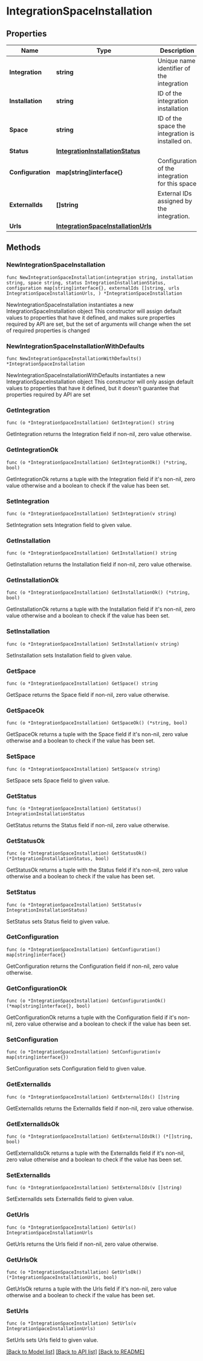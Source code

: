 # IntegrationSpaceInstallation

## Properties

Name | Type | Description | Notes
------------ | ------------- | ------------- | -------------
**Integration** | **string** | Unique name identifier of the integration | 
**Installation** | **string** | ID of the integration installation | 
**Space** | **string** | ID of the space the integration is installed on. | 
**Status** | [**IntegrationInstallationStatus**](IntegrationInstallationStatus.md) |  | 
**Configuration** | **map[string]interface{}** | Configuration of the integration for this space | 
**ExternalIds** | **[]string** | External IDs assigned by the integration. | 
**Urls** | [**IntegrationSpaceInstallationUrls**](IntegrationSpaceInstallationUrls.md) |  | 

## Methods

### NewIntegrationSpaceInstallation

`func NewIntegrationSpaceInstallation(integration string, installation string, space string, status IntegrationInstallationStatus, configuration map[string]interface{}, externalIds []string, urls IntegrationSpaceInstallationUrls, ) *IntegrationSpaceInstallation`

NewIntegrationSpaceInstallation instantiates a new IntegrationSpaceInstallation object
This constructor will assign default values to properties that have it defined,
and makes sure properties required by API are set, but the set of arguments
will change when the set of required properties is changed

### NewIntegrationSpaceInstallationWithDefaults

`func NewIntegrationSpaceInstallationWithDefaults() *IntegrationSpaceInstallation`

NewIntegrationSpaceInstallationWithDefaults instantiates a new IntegrationSpaceInstallation object
This constructor will only assign default values to properties that have it defined,
but it doesn't guarantee that properties required by API are set

### GetIntegration

`func (o *IntegrationSpaceInstallation) GetIntegration() string`

GetIntegration returns the Integration field if non-nil, zero value otherwise.

### GetIntegrationOk

`func (o *IntegrationSpaceInstallation) GetIntegrationOk() (*string, bool)`

GetIntegrationOk returns a tuple with the Integration field if it's non-nil, zero value otherwise
and a boolean to check if the value has been set.

### SetIntegration

`func (o *IntegrationSpaceInstallation) SetIntegration(v string)`

SetIntegration sets Integration field to given value.


### GetInstallation

`func (o *IntegrationSpaceInstallation) GetInstallation() string`

GetInstallation returns the Installation field if non-nil, zero value otherwise.

### GetInstallationOk

`func (o *IntegrationSpaceInstallation) GetInstallationOk() (*string, bool)`

GetInstallationOk returns a tuple with the Installation field if it's non-nil, zero value otherwise
and a boolean to check if the value has been set.

### SetInstallation

`func (o *IntegrationSpaceInstallation) SetInstallation(v string)`

SetInstallation sets Installation field to given value.


### GetSpace

`func (o *IntegrationSpaceInstallation) GetSpace() string`

GetSpace returns the Space field if non-nil, zero value otherwise.

### GetSpaceOk

`func (o *IntegrationSpaceInstallation) GetSpaceOk() (*string, bool)`

GetSpaceOk returns a tuple with the Space field if it's non-nil, zero value otherwise
and a boolean to check if the value has been set.

### SetSpace

`func (o *IntegrationSpaceInstallation) SetSpace(v string)`

SetSpace sets Space field to given value.


### GetStatus

`func (o *IntegrationSpaceInstallation) GetStatus() IntegrationInstallationStatus`

GetStatus returns the Status field if non-nil, zero value otherwise.

### GetStatusOk

`func (o *IntegrationSpaceInstallation) GetStatusOk() (*IntegrationInstallationStatus, bool)`

GetStatusOk returns a tuple with the Status field if it's non-nil, zero value otherwise
and a boolean to check if the value has been set.

### SetStatus

`func (o *IntegrationSpaceInstallation) SetStatus(v IntegrationInstallationStatus)`

SetStatus sets Status field to given value.


### GetConfiguration

`func (o *IntegrationSpaceInstallation) GetConfiguration() map[string]interface{}`

GetConfiguration returns the Configuration field if non-nil, zero value otherwise.

### GetConfigurationOk

`func (o *IntegrationSpaceInstallation) GetConfigurationOk() (*map[string]interface{}, bool)`

GetConfigurationOk returns a tuple with the Configuration field if it's non-nil, zero value otherwise
and a boolean to check if the value has been set.

### SetConfiguration

`func (o *IntegrationSpaceInstallation) SetConfiguration(v map[string]interface{})`

SetConfiguration sets Configuration field to given value.


### GetExternalIds

`func (o *IntegrationSpaceInstallation) GetExternalIds() []string`

GetExternalIds returns the ExternalIds field if non-nil, zero value otherwise.

### GetExternalIdsOk

`func (o *IntegrationSpaceInstallation) GetExternalIdsOk() (*[]string, bool)`

GetExternalIdsOk returns a tuple with the ExternalIds field if it's non-nil, zero value otherwise
and a boolean to check if the value has been set.

### SetExternalIds

`func (o *IntegrationSpaceInstallation) SetExternalIds(v []string)`

SetExternalIds sets ExternalIds field to given value.


### GetUrls

`func (o *IntegrationSpaceInstallation) GetUrls() IntegrationSpaceInstallationUrls`

GetUrls returns the Urls field if non-nil, zero value otherwise.

### GetUrlsOk

`func (o *IntegrationSpaceInstallation) GetUrlsOk() (*IntegrationSpaceInstallationUrls, bool)`

GetUrlsOk returns a tuple with the Urls field if it's non-nil, zero value otherwise
and a boolean to check if the value has been set.

### SetUrls

`func (o *IntegrationSpaceInstallation) SetUrls(v IntegrationSpaceInstallationUrls)`

SetUrls sets Urls field to given value.



[[Back to Model list]](../README.md#documentation-for-models) [[Back to API list]](../README.md#documentation-for-api-endpoints) [[Back to README]](../README.md)


